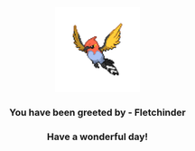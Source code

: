 <p align="center">
    <img src="https://raw.githubusercontent.com/PokeAPI/sprites/master/sprites/pokemon/662.png" width="150" height="150">
</p>
<h3 align="center">You have been greeted by - <b>Fletchinder</b></h3>
<h3 align="center">Have a wonderful day!</h3>
